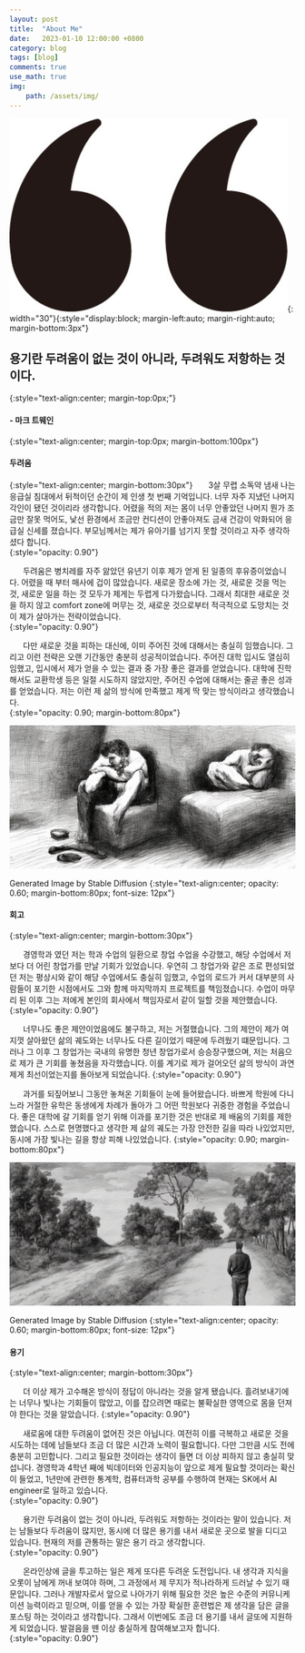 ```yaml
---
layout: post
title:  "About Me"
date:   2023-01-10 12:00:00 +0800
category: blog
tags: [blog]
comments: true
use_math: true
img:
    path: /assets/img/
---
```


![quotes](/assets/img/quotation_mark.jpeg){: width="30"}{:style="display:block; margin-left:auto; margin-right:auto; margin-bottom:3px"}
## 용기란 두려움이 없는 것이 아니라, 두려워도 저항하는 것이다.
{:style="text-align:center; margin-top:0px;"}
#### - 마크 트웨인
{:style="text-align:center; margin-top:0px; margin-bottom:100px"}

#### **두려움**  
{:style="text-align:center; margin-bottom:30px"}
&nbsp;&nbsp;&nbsp;&nbsp;&nbsp;&nbsp;3살 무렵 소독약 냄새 나는 응급실 침대에서 뒤척이던 순간이 제 인생 첫 번째 기억입니다. 너무 자주 지냈던 나머지 각인이 됐던 것이리라 생각합니다. 어렸을 적의 저는 몸이 너무 안좋았던 나머지 뭔가 조금만 잘못 먹어도, 낯선 환경에서 조금만 컨디션이 안좋아져도 금새 건강이 악화되어 응급실 신세를 졌습니다. 부모님께서는 제가 유아기를 넘기지 못할 것이라고 자주 생각하셨다 합니다.  
{:style="opacity: 0.90"}

&nbsp;&nbsp;&nbsp;&nbsp;&nbsp;&nbsp;두려움은 병치레를 자주 앓았던 유년기 이후 제가 얻게 된 일종의 후유증이었습니다. 어렸을 때 부터 매사에 겁이 많았습니다. 새로운 장소에 가는 것, 새로운 것을 먹는 것, 새로운 일을 하는 것 모두가 제게는 두렵게 다가왔습니다. 그래서 최대한 새로운 것을 하지 않고 comfort zone에 머무는 것, 새로운 것으로부터 적극적으로 도망치는 것이 제가 살아가는 전략이었습니다.  
{:style="opacity: 0.90"}
  
&nbsp;&nbsp;&nbsp;&nbsp;&nbsp;&nbsp;다만 새로운 것을 피하는 대신에, 이미 주어진 것에 대해서는 충실히 임했습니다. 그리고 이런 전략은 오랜 기간동안 충분히 성공적이었습니다. 주어진 대학 입시도 열심히 임했고, 입시에서 제가 얻을 수 있는 결과 중 가장 좋은 결과를 얻었습니다. 대학에 진학해서도 교환학생 등은 일절 시도하지 않았지만, 주어진 수업에 대해서는 줄곧 좋은 성과를 얻었습니다. 저는 이런 제 삶의 방식에 만족했고 제게 딱 맞는 방식이라고 생각했습니다.  
{:style="opacity: 0.90; margin-bottom:80px"}

![sitting](/assets/img/2023-01-11/sitting.png)

Generated Image by Stable Diffusion
{:style="text-align:center; opacity: 0.60; margin-bottom:80px; font-size: 12px"}

#### **회고**  
{:style="text-align:center; margin-bottom:30px"}

&nbsp;&nbsp;&nbsp;&nbsp;&nbsp;&nbsp;경영학과 였던 저는 학과 수업의 일환으로 창업 수업을 수강했고, 해당 수업에서 저보다 더 어린 창업가를 만날 기회가 있었습니다. 우연히 그 창업가와 같은 조로 편성되었던 저는 평상시와 같이 해당 수업에서도 충실히 임했고, 수업의 로드가 커서 대부분의 사람들이 포기한 시점에서도 그와 함께 마지막까지 프로젝트를 책임졌습니다. 수업이 마무리 된 이후 그는 저에게 본인의 회사에서 책임자로서 같이 일할 것을 제안했습니다.  
{:style="opacity: 0.90"}

&nbsp;&nbsp;&nbsp;&nbsp;&nbsp;&nbsp;너무나도 좋은 제안이었음에도 불구하고, 저는 거절했습니다. 그의 제안이 제가 여지껏 살아왔던 삶의 궤도와는 너무나도 다른 길이었기 때문에 두려웠기 떄문입니다. 그러나 그 이후 그 창업가는 국내의 유명한 청년 창업가로서 승승장구했으며, 저는 처음으로 제가 큰 기회를 놓쳤음을 자각했습니다. 이를 계기로 제가 걸어오던 삶의 방식이 과연 제게 최선이었는지를 돌아보게 되었습니다.
{:style="opacity: 0.90"}

&nbsp;&nbsp;&nbsp;&nbsp;&nbsp;&nbsp;과거를 되짚어보니 그동안 놓쳐온 기회들이 눈에 들어왔습니다. 바쁘게 학원에 다니느라 거절한 유학은 동생에게 차례가 돌아가 그 어떤 학원보다 귀중한 경험을 주었습니다. 좋은 대학에 갈 기회를 얻기 위해 이과를 포기한 것은 반대로 제 배움의 기회를 제한했습니다. 스스로 현명했다고 생각한 제 삶의 궤도는 가장 안전한 길을 따라 나있었지만, 동시에 가장 빛나는 길을 항상 피해 나있었습니다. 
{:style="opacity: 0.90; margin-bottom:80px"}

![two_ways](/assets/img/2023-01-11/two_ways.png)

Generated Image by Stable Diffusion
{:style="text-align:center; opacity: 0.60; margin-bottom:80px; font-size: 12px"}


#### **용기**  
{:style="text-align:center; margin-bottom:30px"}

&nbsp;&nbsp;&nbsp;&nbsp;&nbsp;&nbsp;더 이상 제가 고수해온 방식이 정답이 아니라는 것을 알게 됐습니다. 흘려보내기에는 너무나 빛나는 기회들이 많았고, 이를 잡으려면 때로는 불확실한 영역으로 몸을 던져야 한다는 것을 알았습니다. 
{:style="opacity: 0.90"}


&nbsp;&nbsp;&nbsp;&nbsp;&nbsp;&nbsp;새로움에 대한 두려움이 없어진 것은 아닙니다. 여전히 이를 극복하고 새로운 것을 시도하는 데에 남들보다 조금 더 많은 시간과 노력이 필요합니다. 다만 그만큼 시도 전에 충분히 고민합니다. 그리고 필요한 것이라는 생각이 들면 더 이상 피하지 않고 충실히 맞섭니다. 경영학과 4학년 째에 빅데이터와 인공지능이 앞으로 제게 필요할 것이라는 확신이 들었고, 1년만에 관련한 통계학, 컴퓨터과학 공부를 수행하여 현재는 SK에서 AI engineer로 일하고 있습니다.  
{:style="opacity: 0.90"}


&nbsp;&nbsp;&nbsp;&nbsp;&nbsp;&nbsp;용기란 두려움이 없는 것이 아니라, 두려워도 저항하는 것이라는 말이 있습니다. 저는 남들보다 두려움이 많지만, 동시에 더 많은 용기를 내서 새로운 곳으로 발을 디디고 있습니다. 현재의 저를 관통하는 말은 용기 라고 생각합니다.  
{:style="opacity: 0.90"}


&nbsp;&nbsp;&nbsp;&nbsp;&nbsp;&nbsp;온라인상에 글을 투고하는 일은 제게 또다른 두려운 도전입니다. 내 생각과 지식을 오롯이 남에게 꺼내 보여야 하며, 그 과정에서 제 무지가 적나라하게 드러날 수 있기 때문입니다. 그러나 개발자로서 앞으로 나아가기 위해 필요한 것은 높은 수준의 커뮤니케이션 능력이라고 믿으며, 이를 얻을 수 있는 가장 확실한 훈련법은 제 생각을 담은 글을 포스팅 하는 것이라고 생각합니다. 그래서 이번에도 조금 더 용기를 내서 글또에 지원하게 되었습니다. 발걸음을 뗀 이상 충실하게 참여해보고자 합니다.  
{:style="opacity: 0.90"}
